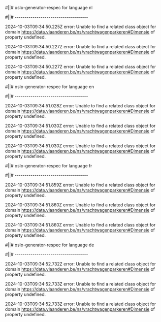 #||# oslo-generator-respec for language nl  

#||# -------------------------------------  

2024-10-03T09:34:50.225Z error: Unable to find a related class object for domain https://data.vlaanderen.be/ns/vrachtwagenparkeren#Dimensie of property undefined.

2024-10-03T09:34:50.227Z error: Unable to find a related class object for domain https://data.vlaanderen.be/ns/vrachtwagenparkeren#Dimensie of property undefined.

2024-10-03T09:34:50.227Z error: Unable to find a related class object for domain https://data.vlaanderen.be/ns/vrachtwagenparkeren#Dimensie of property undefined.

#||# oslo-generator-respec for language en  

#||# -------------------------------------  

2024-10-03T09:34:51.028Z error: Unable to find a related class object for domain https://data.vlaanderen.be/ns/vrachtwagenparkeren#Dimensie of property undefined.

2024-10-03T09:34:51.030Z error: Unable to find a related class object for domain https://data.vlaanderen.be/ns/vrachtwagenparkeren#Dimensie of property undefined.

2024-10-03T09:34:51.030Z error: Unable to find a related class object for domain https://data.vlaanderen.be/ns/vrachtwagenparkeren#Dimensie of property undefined.

#||# oslo-generator-respec for language fr  

#||# -------------------------------------  

2024-10-03T09:34:51.859Z error: Unable to find a related class object for domain https://data.vlaanderen.be/ns/vrachtwagenparkeren#Dimensie of property undefined.

2024-10-03T09:34:51.860Z error: Unable to find a related class object for domain https://data.vlaanderen.be/ns/vrachtwagenparkeren#Dimensie of property undefined.

2024-10-03T09:34:51.860Z error: Unable to find a related class object for domain https://data.vlaanderen.be/ns/vrachtwagenparkeren#Dimensie of property undefined.

#||# oslo-generator-respec for language de  

#||# -------------------------------------  

2024-10-03T09:34:52.732Z error: Unable to find a related class object for domain https://data.vlaanderen.be/ns/vrachtwagenparkeren#Dimensie of property undefined.

2024-10-03T09:34:52.733Z error: Unable to find a related class object for domain https://data.vlaanderen.be/ns/vrachtwagenparkeren#Dimensie of property undefined.

2024-10-03T09:34:52.733Z error: Unable to find a related class object for domain https://data.vlaanderen.be/ns/vrachtwagenparkeren#Dimensie of property undefined.

